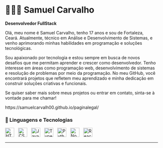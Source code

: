 # 👩🏻‍💻 Samuel Carvalho

**Desenvolvedor FullStack**

Olá, meu nome é Samuel Carvalho, tenho 17 anos e sou de Fortaleza, Ceará. Atualmente, técnico em Análise e Desenvolvimento de Sistemas, e venho aprimorando minhas habilidades em programação e soluções tecnológicas.

Sou apaixonado por tecnologia e estou sempre em busca de novos desafios que me permitam aprender e crescer como desenvolvedor. Tenho interesse em áreas como programação web, desenvolvimento de sistemas e resolução de problemas por meio da programação. No meu GitHub, você encontrará projetos que refletem meu aprendizado e minha dedicação em construir soluções criativas e funcionais.

Se quiser saber mais sobre meus projetos ou entrar em contato, sinta-se à vontade para me chamar!
<p align="left">
https://samuelcarvalh00.github.io/paginalegal/


### 🤖 Linguagens e Tecnologias

<img 
    align="left" 
    alt="HTML"
    title="HTML" 
    width="30px" 
    style="padding-right: 10px;" 
    src="https://cdn.jsdelivr.net/gh/devicons/devicon@latest/icons/html5/html5-original.svg" 
/>
<img 
    align="left" 
    alt="CSS" 
    title="CSS"
    width="30px" 
    style="padding-right: 10px;" 
    src="https://cdn.jsdelivr.net/gh/devicons/devicon@latest/icons/css3/css3-original.svg" 
/>
<img 
    align="left" 
    alt="JavaScript" 
    title="JavaScript"
    width="30px" 
    style="padding-right: 10px;" 
    src="https://cdn.jsdelivr.net/gh/devicons/devicon@latest/icons/javascript/javascript-original.svg" 
/>
<img 
    align="left" 
    alt="TypeScript"
    title="TypeScript" 
    width="30px" 
    style="padding-right: 10px;" 
    src="https://cdn.jsdelivr.net/gh/devicons/devicon@latest/icons/typescript/typescript-original.svg" 
/>

<img 
    align="left" 
    alt="Python" 
    title="Python"
    width="30px" 
    style="padding-right: 10px;" 
    src="https://cdn.jsdelivr.net/gh/devicons/devicon@latest/icons/python/python-original.svg" 
/>
<img 
    align="left" 
    alt="Node.js" 
    title="Node.js"
    width="30px" 
    style="padding-right: 10px;" 
    src="https://cdn-icons-png.flaticon.com/512/5968/5968322.png" 
/>
<img 
    align="left" 
    alt="React" 
    title="React"
    width="30px" 
    style="padding-right: 10px;" 
    src="https://upload.wikimedia.org/wikipedia/commons/thumb/3/30/React_Logo_SVG.svg/640px-React_Logo_SVG.svg.png" 
/>

<br/>
<br/>


---
